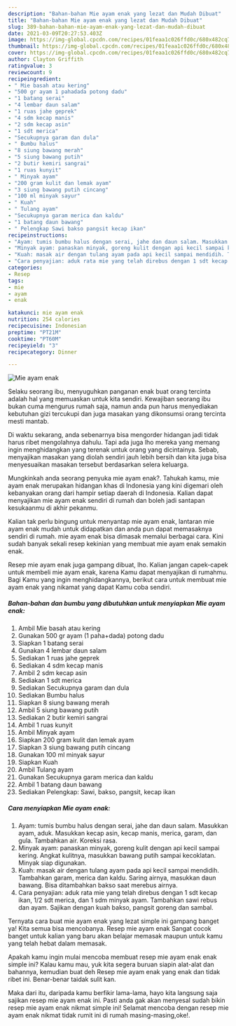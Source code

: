 ```yaml
---
description: "Bahan-bahan Mie ayam enak yang lezat dan Mudah Dibuat"
title: "Bahan-bahan Mie ayam enak yang lezat dan Mudah Dibuat"
slug: 389-bahan-bahan-mie-ayam-enak-yang-lezat-dan-mudah-dibuat
date: 2021-03-09T20:27:53.403Z
image: https://img-global.cpcdn.com/recipes/01feaa1c026ffd0c/680x482cq70/mie-ayam-enak-foto-resep-utama.jpg
thumbnail: https://img-global.cpcdn.com/recipes/01feaa1c026ffd0c/680x482cq70/mie-ayam-enak-foto-resep-utama.jpg
cover: https://img-global.cpcdn.com/recipes/01feaa1c026ffd0c/680x482cq70/mie-ayam-enak-foto-resep-utama.jpg
author: Clayton Griffith
ratingvalue: 3
reviewcount: 9
recipeingredient:
- " Mie basah atau kering"
- "500 gr ayam 1 pahadada potong dadu"
- "1 batang serai"
- "4 lembar daun salam"
- "1 ruas jahe geprek"
- "4 sdm kecap manis"
- "2 sdm kecap asin"
- "1 sdt merica"
- "Secukupnya garam dan dula"
- " Bumbu halus"
- "8 siung bawang merah"
- "5 siung bawang putih"
- "2 butir kemiri sangrai"
- "1 ruas kunyit"
- " Minyak ayam"
- "200 gram kulit dan lemak ayam"
- "3 siung bawang putih cincang"
- "100 ml minyak sayur"
- " Kuah"
- " Tulang ayam"
- "Secukupnya garam merica dan kaldu"
- "1 batang daun bawang"
- " Pelengkap Sawi bakso pangsit kecap ikan"
recipeinstructions:
- "Ayam: tumis bumbu halus dengan serai, jahe dan daun salam. Masukkan ayam, aduk. Masukkan kecap asin, kecap manis, merica, garam, dan gula. Tambahkan air. Koreksi rasa."
- "Minyak ayam: panaskan minyak, goreng kulit dengan api kecil sampai kering. Angkat kulitnya, masukkan bawang putih sampai kecoklatan. Minyak siap digunakan."
- "Kuah: masak air dengan tulang ayam pada api kecil sampai mendidih. Tambahkan garam, merica dan kaldu. Saring airnya, masukkan daun bawang. Bisa ditambahkan bakso saat merebus airnya."
- "Cara penyajian: aduk rata mie yang telah direbus dengan 1 sdt kecap ikan, 1/2 sdt merica, dan 1 sdm minyak ayam. Tambahkan sawi rebus dan ayam. Sajikan dengan kuah bakso, pangsit goreng dan sambal."
categories:
- Resep
tags:
- mie
- ayam
- enak

katakunci: mie ayam enak 
nutrition: 254 calories
recipecuisine: Indonesian
preptime: "PT21M"
cooktime: "PT60M"
recipeyield: "3"
recipecategory: Dinner

---
```



![Mie ayam enak](https://img-global.cpcdn.com/recipes/01feaa1c026ffd0c/680x482cq70/mie-ayam-enak-foto-resep-utama.jpg)

Selaku seorang ibu, menyuguhkan panganan enak buat orang tercinta adalah hal yang memuaskan untuk kita sendiri. Kewajiban seorang ibu bukan cuma mengurus rumah saja, namun anda pun harus menyediakan kebutuhan gizi tercukupi dan juga masakan yang dikonsumsi orang tercinta mesti mantab.

Di waktu  sekarang, anda sebenarnya bisa mengorder hidangan jadi tidak harus ribet mengolahnya dahulu. Tapi ada juga lho mereka yang memang ingin menghidangkan yang terenak untuk orang yang dicintainya. Sebab, menyajikan masakan yang diolah sendiri jauh lebih bersih dan kita juga bisa menyesuaikan masakan tersebut berdasarkan selera keluarga. 



Mungkinkah anda seorang penyuka mie ayam enak?. Tahukah kamu, mie ayam enak merupakan hidangan khas di Indonesia yang kini digemari oleh kebanyakan orang dari hampir setiap daerah di Indonesia. Kalian dapat menyajikan mie ayam enak sendiri di rumah dan boleh jadi santapan kesukaanmu di akhir pekanmu.

Kalian tak perlu bingung untuk menyantap mie ayam enak, lantaran mie ayam enak mudah untuk didapatkan dan anda pun dapat memasaknya sendiri di rumah. mie ayam enak bisa dimasak memalui berbagai cara. Kini sudah banyak sekali resep kekinian yang membuat mie ayam enak semakin enak.

Resep mie ayam enak juga gampang dibuat, lho. Kalian jangan capek-capek untuk membeli mie ayam enak, karena Kamu dapat menyajikan di rumahmu. Bagi Kamu yang ingin menghidangkannya, berikut cara untuk membuat mie ayam enak yang nikamat yang dapat Kamu coba sendiri.

<!--inarticleads1-->

##### Bahan-bahan dan bumbu yang dibutuhkan untuk menyiapkan Mie ayam enak:

1. Ambil  Mie basah atau kering
1. Gunakan 500 gr ayam (1 paha+dada) potong dadu
1. Siapkan 1 batang serai
1. Gunakan 4 lembar daun salam
1. Sediakan 1 ruas jahe geprek
1. Sediakan 4 sdm kecap manis
1. Ambil 2 sdm kecap asin
1. Sediakan 1 sdt merica
1. Sediakan Secukupnya garam dan dula
1. Sediakan  Bumbu halus
1. Siapkan 8 siung bawang merah
1. Ambil 5 siung bawang putih
1. Sediakan 2 butir kemiri sangrai
1. Ambil 1 ruas kunyit
1. Ambil  Minyak ayam
1. Siapkan 200 gram kulit dan lemak ayam
1. Siapkan 3 siung bawang putih cincang
1. Gunakan 100 ml minyak sayur
1. Siapkan  Kuah
1. Ambil  Tulang ayam
1. Gunakan Secukupnya garam merica dan kaldu
1. Ambil 1 batang daun bawang
1. Sediakan  Pelengkap: Sawi, bakso, pangsit, kecap ikan




<!--inarticleads2-->

##### Cara menyiapkan Mie ayam enak:

1. Ayam: tumis bumbu halus dengan serai, jahe dan daun salam. Masukkan ayam, aduk. Masukkan kecap asin, kecap manis, merica, garam, dan gula. Tambahkan air. Koreksi rasa.
1. Minyak ayam: panaskan minyak, goreng kulit dengan api kecil sampai kering. Angkat kulitnya, masukkan bawang putih sampai kecoklatan. Minyak siap digunakan.
1. Kuah: masak air dengan tulang ayam pada api kecil sampai mendidih. Tambahkan garam, merica dan kaldu. Saring airnya, masukkan daun bawang. Bisa ditambahkan bakso saat merebus airnya.
1. Cara penyajian: aduk rata mie yang telah direbus dengan 1 sdt kecap ikan, 1/2 sdt merica, dan 1 sdm minyak ayam. Tambahkan sawi rebus dan ayam. Sajikan dengan kuah bakso, pangsit goreng dan sambal.




Ternyata cara buat mie ayam enak yang lezat simple ini gampang banget ya! Kita semua bisa mencobanya. Resep mie ayam enak Sangat cocok banget untuk kalian yang baru akan belajar memasak maupun untuk kamu yang telah hebat dalam memasak.

Apakah kamu ingin mulai mencoba membuat resep mie ayam enak enak simple ini? Kalau kamu mau, yuk kita segera buruan siapin alat-alat dan bahannya, kemudian buat deh Resep mie ayam enak yang enak dan tidak ribet ini. Benar-benar taidak sulit kan. 

Maka dari itu, daripada kamu berfikir lama-lama, hayo kita langsung saja sajikan resep mie ayam enak ini. Pasti anda gak akan menyesal sudah bikin resep mie ayam enak nikmat simple ini! Selamat mencoba dengan resep mie ayam enak nikmat tidak rumit ini di rumah masing-masing,oke!.

